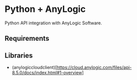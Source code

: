 # Python + AnyLogic
Python API integration with AnyLogic Software.

## Requirements

## Libraries
* (anylogiccloudclient)[https://cloud.anylogic.com/files/api-8.5.0/docs/index.html#1-overview]
